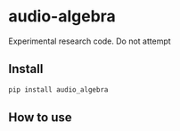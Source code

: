 audio-algebra
================

<!-- WARNING: THIS FILE WAS AUTOGENERATED! DO NOT EDIT! -->

Experimental research code. Do not attempt

## Install

``` sh
pip install audio_algebra
```

## How to use
